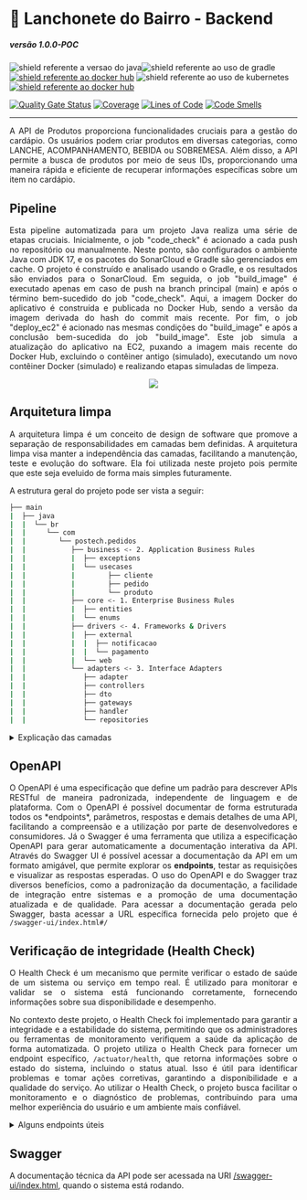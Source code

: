 # 🍔 Lanchonete do Bairro - Backend

##### versão 1.0.0-POC

<img src="https://img.shields.io/badge/Java-17-important.svg?logo=java" alt="shield referente a versao do java"><img src="https://img.shields.io/badge/Build Tool-Gradle-green.svg?logo=gradle" alt="shield referente ao uso de gradle">[<img src="https://img.shields.io/badge/dockerhub-images-blue.svg?logo=docker" alt="shield referente ao docker hub">](https://hub.docker.com/repository/docker/danielmaria/postech-produtos/general) <img src="https://img.shields.io/badge/Orchestrated by-Kubernetes-green.svg?logo=kubernetes" alt="shield referente ao uso de kubernetes">
[<img src="https://img.shields.io/badge/dockerhub-images-blue.svg?logo=docker" alt="shield referente ao docker hub">](https://hub.docker.com/repository/docker/danielmaria/postech-produtos/general)

[![Quality Gate Status](https://sonarcloud.io/api/project_badges/measure?project=postech-lanchonete_postech-produtos&metric=alert_status)](https://sonarcloud.io/summary/new_code?id=postech-lanchonete_postech-produtos)
[![Coverage](https://sonarcloud.io/api/project_badges/measure?project=postech-lanchonete_postech-produtos&metric=coverage)](https://sonarcloud.io/summary/new_code?id=postech-lanchonete_postech-produtos)
[![Lines of Code](https://sonarcloud.io/api/project_badges/measure?project=postech-lanchonete_postech-produtos&metric=ncloc)](https://sonarcloud.io/summary/new_code?id=postech-lanchonete_postech-produtos)
[![Code Smells](https://sonarcloud.io/api/project_badges/measure?project=postech-lanchonete_postech-produtos&metric=code_smells)](https://sonarcloud.io/summary/new_code?id=postech-lanchonete_postech-produtos)

____
<p align="justify">
A API de Produtos proporciona funcionalidades cruciais para a gestão do cardápio. Os usuários podem criar produtos em diversas categorias, como LANCHE, ACOMPANHAMENTO, BEBIDA ou SOBREMESA. Além disso, a API permite a busca de produtos por meio de seus IDs, proporcionando uma maneira rápida e eficiente de recuperar informações específicas sobre um item no cardápio.
</p>

## Pipeline
<p align="justify">
    Esta pipeline automatizada para um projeto Java realiza uma série de etapas cruciais. Inicialmente, o job "code_check" é acionado a cada push no repositório ou manualmente. Neste ponto, são configurados o ambiente Java com JDK 17, e os pacotes do SonarCloud e Gradle são gerenciados em cache. O projeto é construído e analisado usando o Gradle, e os resultados são enviados para o SonarCloud. Em seguida, o job "build_image" é executado apenas em caso de push na branch principal (main) e após o término bem-sucedido do job "code_check". Aqui, a imagem Docker do aplicativo é construída e publicada no Docker Hub, sendo a versão da imagem derivada do hash do commit mais recente. Por fim, o job "deploy_ec2" é acionado nas mesmas condições do "build_image" e após a conclusão bem-sucedida do job "build_image". Este job simula a atualização do aplicativo na EC2, puxando a imagem mais recente do Docker Hub, excluindo o contêiner antigo (simulado), executando um novo contêiner Docker (simulado) e realizando etapas simuladas de limpeza.
</p>

<p align="center">
  <img src="https://github.com/postech-lanchonete/postech-produtos/assets/20681811/08b3b4db-0879-425b-ba9e-93d7e2e6c61f" />
</p>


## Arquitetura limpa
<p align="justify">
  A arquitetura limpa é um conceito de design de software que promove a separação de responsabilidades em camadas bem definidas. A arquitetura limpa visa manter a independência das camadas, facilitando a manutenção, teste e evolução do software. Ela foi utilizada neste projeto pois permite que este seja eveluido de forma mais simples futuramente.
</p>
A estrutura geral do projeto pode ser vista a seguir:

```sh
├── main
|  ├── java
|  |  └── br
|  |     └── com
|  |        └── postech.pedidos
|  |           ├── business <- 2. Application Business Rules
|  |           |  ├── exceptions
|  |           |  └── usecases
|  |           |        ├── cliente
|  |           |        ├── pedido
|  |           |        └── produto
|  |           ├── core <- 1. Enterprise Business Rules
|  |           |  ├── entities
|  |           |  └── enums
|  |           ├── drivers <- 4. Frameworks & Drivers
|  |           |  ├── external
|  |           |  |  ├── notificacao
|  |           |  |  └── pagamento
|  |           |  └── web
|  |           └── adapters <- 3. Interface Adapters
|  |              ├── adapter
|  |              ├── controllers
|  |              ├── dto
|  |              ├── gateways
|  |              ├── handler
|  |              └── repositories
```
<details>
  <summary>Explicação das camadas</summary>
As camadas do projeto foram divididas seguindo a logica proposta pela arquitetura limpa, sendo 4 as prinipais assinaladas na árvore de estrutura acima.

1. **Core:** Esta camada contém regras de negócios de alto nível e princípios que são específicos para a organização ou domínio de negócios.
2. **Business**: Aqui, você encontra as regras de negócios da aplicação, que são específicas para a aplicação em si, independentemente do domínio de negócios. É onde a lógica de negócios central é implementada.
3. **Adapters**: Esta camada lida com a interação entre a aplicação e o mundo exterior. Inclui adaptadores para interfaces de usuário, bancos de dados, serviços externos e qualquer outra coisa que não seja parte da aplicação em si.
4. **Drivers**: É onde você integra frameworks, bibliotecas e drivers externos necessários para executar a aplicação. Isso inclui o banco de dados, frameworks web, ferramentas de comunicação e assim por diante. É a fronteira entre a aplicação e o ambiente externo.
</details>

## OpenAPI

<p align="justify">
  O OpenAPI é uma especificação que define um padrão para descrever APIs RESTful de maneira padronizada, independente de linguagem e de plataforma. Com o OpenAPI é possível documentar de forma estruturada todos os *endpoints*, parâmetros, respostas e demais detalhes de uma API, facilitando a compreensão e a utilização por parte de desenvolvedores e consumidores. Já o Swagger é uma ferramenta que utiliza a especificação OpenAPI para gerar automaticamente a documentação interativa da API. Através do Swagger UI é possível acessar a documentação da API em um formato amigável, que permite explorar os <b>endpoints</b>, testar as requisições e visualizar as respostas esperadas. O uso do OpenAPI e do Swagger traz diversos benefícios, como a padronização da documentação, a facilidade de integração entre sistemas e a promoção de uma documentação atualizada e de qualidade. Para acessar a documentação gerada pelo Swagger, basta acessar a URL específica fornecida pelo projeto que é <code>/swagger-ui/index.html#/</code>
</p>

## Verificação de integridade (Health Check)

<p align="justify">
  O Health Check é um mecanismo que permite verificar o estado de saúde de um sistema ou serviço em tempo real. É utilizado para monitorar e validar se o sistema está funcionando corretamente, fornecendo informações sobre sua disponibilidade e desempenho.
</p>
<p align="justify">
  No contexto deste projeto, o Health Check foi implementado para garantir a integridade e a estabilidade do sistema, permitindo que os administradores ou ferramentas de monitoramento verifiquem a saúde da aplicação de forma automatizada. O projeto utiliza o Health Check para fornecer um endpoint específico, <code>/actuator/health</code>, que retorna informações sobre o estado do sistema, incluindo o status atual. Isso é útil para identificar problemas e tomar ações corretivas, garantindo a disponibilidade e a qualidade do serviço. Ao utilizar o Health Check, o projeto busca facilitar o monitoramento e o diagnóstico de problemas, contribuindo para uma melhor experiência do usuário e um ambiente mais confiável.
</p>

<details>
  <summary>Alguns endpoints úteis</summary>

```sh
/actuator/health: Informações de saúde da aplicação, incluindo o status do banco de dados.
```

```sh
/actuator/info: Informações gerais sobre a aplicação, incluindo informações sobre o banco de dados.
```

```sh
/actuator/metrics: Métricas da aplicação, como tempo de execução de consultas no banco de dados.
```

</details>


## Swagger

A documentação técnica da API pode ser acessada na URI [/swagger-ui/index.html](http://localhost:8082/swagger-ui/index.html), quando o sistema está rodando.

